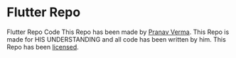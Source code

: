 # Flutter Repo
 Flutter Repo Code
 This Repo has been made by [Pranav Verma](https://github.com/PranavVerma-droid).
 This Repo is made for HIS UNDERSTANDING and all code has been written by him.
 This Repo has been [licensed](LICENSE).